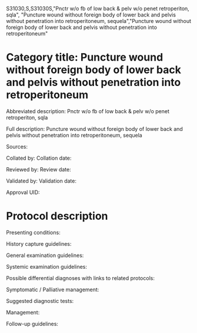S31030,S,S31030S,"Pnctr w/o fb of low back & pelv w/o penet retroperiton, sqla", "Puncture wound without foreign body of lower back and pelvis without penetration into retroperitoneum, sequela","Puncture wound without foreign body of lower back and pelvis without penetration into retroperitoneum"
# Category title: Puncture wound without foreign body of lower back and pelvis without penetration into retroperitoneum

Abbreviated description: Pnctr w/o fb of low back & pelv w/o penet retroperiton, sqla

Full description: Puncture wound without foreign body of lower back and pelvis without penetration into retroperitoneum, sequela

Sources:

Collated by:
Collation date:

Reviewed by:
Review date:

Validated by:
Validation date:

Approval UID:

# Protocol description

Presenting conditions:

History capture guidelines:

General examination guidelines:

Systemic examination guidelines:

Possible differential diagnoses with links to related protocols:

Symptomatic / Palliative management:

Suggested diagnostic tests:

Management:

Follow-up guidelines:
